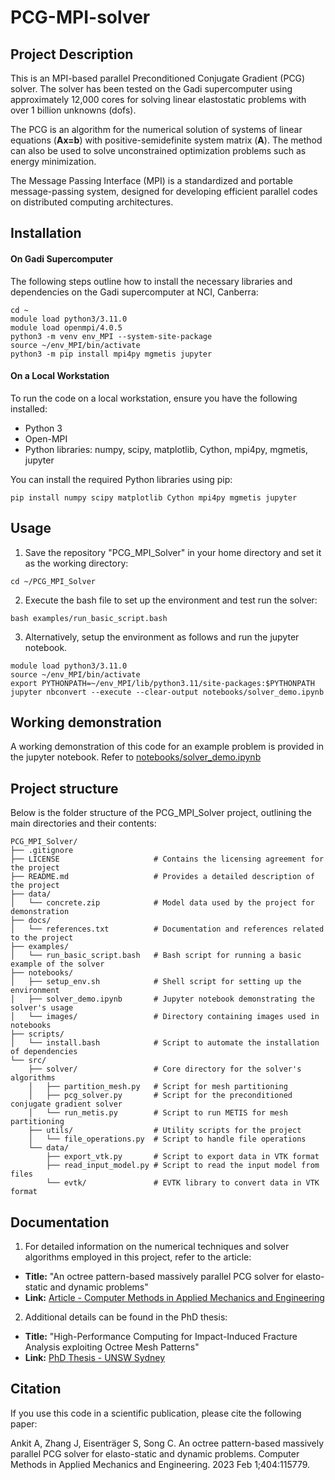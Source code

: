 # PCG-MPI-solver

## Project Description
This is an MPI-based parallel Preconditioned Conjugate Gradient (PCG) solver. The solver has been tested on the Gadi supercomputer using approximately 12,000 cores for solving linear elastostatic problems with over 1 billion unknowns (dofs).

The PCG is an algorithm for the numerical solution of systems of linear equations (**Ax=b**) with positive-semidefinite system matrix (**A**). The method can also be used to solve unconstrained optimization problems such as energy minimization.

The Message Passing Interface (MPI) is a standardized and portable message-passing system, designed for developing efficient parallel codes on distributed computing architectures.

## Installation

#### On Gadi Supercomputer
The following steps outline how to install the necessary libraries and dependencies on the Gadi supercomputer at NCI, Canberra:

```shell
cd ~
module load python3/3.11.0
module load openmpi/4.0.5
python3 -m venv env_MPI --system-site-package
source ~/env_MPI/bin/activate
python3 -m pip install mpi4py mgmetis jupyter
```

#### On a Local Workstation
To run the code on a local workstation, ensure you have the following installed:

- Python 3
- Open-MPI
- Python libraries: numpy, scipy, matplotlib, Cython, mpi4py, mgmetis, jupyter

You can install the required Python libraries using pip:

```shell
pip install numpy scipy matplotlib Cython mpi4py mgmetis jupyter
```


## Usage

1. Save the repository "PCG_MPI_Solver" in your home directory and set it as the working directory:
```shell
cd ~/PCG_MPI_Solver
```

2. Execute the bash file to set up the environment and test run the solver:
```shell
bash examples/run_basic_script.bash
```

3. Alternatively, setup the environment as follows and run the jupyter notebook.
```shell
module load python3/3.11.0
source ~/env_MPI/bin/activate
export PYTHONPATH=~/env_MPI/lib/python3.11/site-packages:$PYTHONPATH
jupyter nbconvert --execute --clear-output notebooks/solver_demo.ipynb
```

## Working demonstration
A working demonstration of this code for an example problem is provided in the jupyter notebook.
Refer to [notebooks/solver_demo.ipynb](https://github.com/ankitskr/PCG-MPI-solver/blob/main/notebooks/solver_demo.ipynb)



## Project structure
Below is the folder structure of the PCG_MPI_Solver project, outlining the main directories and their contents:
```
PCG_MPI_Solver/
├── .gitignore                  
├── LICENSE                     # Contains the licensing agreement for the project
├── README.md                   # Provides a detailed description of the project
├── data/                       
│   └── concrete.zip            # Model data used by the project for demonstration
├── docs/
│   └── references.txt          # Documentation and references related to the project
├── examples/
│   └── run_basic_script.bash   # Bash script for running a basic example of the solver
├── notebooks/
│   ├── setup_env.sh            # Shell script for setting up the environment
│   ├── solver_demo.ipynb       # Jupyter notebook demonstrating the solver's usage
│   └── images/                 # Directory containing images used in notebooks
├── scripts/
│   └── install.bash            # Script to automate the installation of dependencies
└── src/
    ├── solver/                 # Core directory for the solver's algorithms
    │   ├── partition_mesh.py   # Script for mesh partitioning
    │   ├── pcg_solver.py       # Script for the preconditioned conjugate gradient solver
    │   └── run_metis.py        # Script to run METIS for mesh partitioning
    ├── utils/                  # Utility scripts for the project
    │   └── file_operations.py  # Script to handle file operations
    └── data/
        ├── export_vtk.py       # Script to export data in VTK format
        ├── read_input_model.py # Script to read the input model from files
        └── evtk/               # EVTK library to convert data in VTK format
```


## Documentation
1. For detailed information on the numerical techniques and solver algorithms employed in this project, refer to the article:

- **Title:** "An octree pattern-based massively parallel PCG solver for elasto-static and dynamic problems"
- **Link:** [Article - Computer Methods in Applied Mechanics and Engineering](https://doi.org/10.1016/j.cma.2022.115779)

2. Additional details can be found in the PhD thesis:

- **Title:** "High-Performance Computing for Impact-Induced Fracture Analysis exploiting Octree Mesh Patterns"
- **Link:** [PhD Thesis - UNSW Sydney](https://doi.org/10.26190/unsworks/22788)


## Citation
If you use this code in a scientific publication, please cite the following paper:

Ankit A, Zhang J, Eisenträger S, Song C. An octree pattern-based massively 
parallel PCG solver for elasto-static and dynamic problems. Computer Methods 
in Applied Mechanics and Engineering. 2023 Feb 1;404:115779.